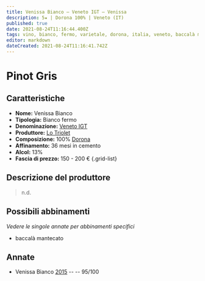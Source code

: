 ```yaml
---
title: Venissa Bianco – Veneto IGT – Venissa
description: 5★ | Dorona 100% | Veneto (IT)
published: true
date: 2021-08-24T11:16:44.400Z
tags: vino, bianco, fermo, varietale, dorona, italia, veneto, baccalà mantecato, 150 - 200 €, 5 stelle
editor: markdown
dateCreated: 2021-08-24T11:16:41.742Z
---
```


# Pinot Gris

## Caratteristiche
- **Nome:** Venissa Bianco
- **Tipologia:** Bianco fermo
- **Denominazione:** [Veneto IGT](/denominazioni/Italia/Veneto/IGT/Veneto) 
- **Produttore:** [Lo Triolet](/produttori/Italia/Venissa/Venissa) 
- **Composizione:** 100% [Dorona](/vitigni/bacca-bianca/dorona) 
- **Affinamento:** 36 mesi in cemento 
- **Alcol:** 13%
- **Fascia di prezzo:** 150 - 200 €
{.grid-list}

## Descrizione del produttore

> n.d.


## Possibili abbinamenti
*Vedere le singole annate per abbinamenti specifici*

- baccalà mantecato

## Annate
- Venissa Bianco [2015](vini/Italia/Veneto/Venissa/Venissa-Bianco/2015) -- <span class="star-5"></span> -- 95/100
